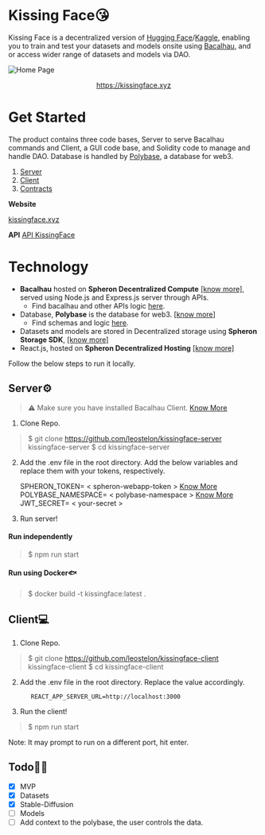 
# Kissing Face😘

Kissing Face is a decentralized version of [Hugging Face](https://huggingface.co/)/[Kaggle](https://www.kaggle.com/), enabling you to train and test your datasets and models onsite using [Bacalhau](https://docs.bacalhau.org/), and or access wider range of datasets and models via DAO. 

![Home Page](https://kissing-face-09fc6f51-bc74-41e7-9ecf-433804ba-7ecac0.spheron.app/Screenshot_11.png)
[](https://kissingface.xyz)<center>https://kissingface.xyz</center>

# Get Started

The product contains three code bases, Server to serve Bacalhau commands and Client, a GUI code base, and Solidity code to manage and handle DAO. Database is handled by [Polybase](https://polybase.xyz/), a database for web3.

1. [Server](https://github.com/leostelon/kissingface-server)
2. [Client](https://github.com/leostelon/kissingface-client)
4. [Contracts](https://github.com/leostelon/kissingface-client/tree/main/src/contracts)

**Website**

[kissingface.xyz](https://kissingface.xyz/)

**API**
[API KissingFace](https://api.kissingface.xyz/)

# Technology
 - **Bacalhau** hosted on **Spheron Decentralized Compute** [[know more]](https://spheron.network/#decentralised-compute), served using Node.js and Express.js server through APIs.
	 - Find bacalhau and other APIs logic [here](https://github.com/leostelon/kissingface-server/tree/main/src/routes).
 - Database, **Polybase** is the database for web3. [[know more]](https://polybase.xyz/)
	- Find schemas and logic [here](https://github.com/leostelon/kissingface-server/tree/main/src/polybase).
- Datasets and models are stored in Decentralized storage using **Spheron Storage SDK**, [[know more]](https://spheron.network/#storage-sdk)
- React.js, hosted on **Spheron Decentralized Hosting**  [[know more]](https://spheron.network/#decentralized-hosting)

Follow the below steps to run it locally.

## Server⚙️
> ⚠️ Make sure you have installed Bacalhau Client. [Know More](https://docs.bacalhau.org/getting-started/installation)

1. Clone Repo.
> $ git clone https://github.com/leostelon/kissingface-server kissingface-server
>  $ cd kissingface-server
2. Add the .env file in the root directory. Add the below variables and replace them with your tokens, respectively.

	  SPHERON_TOKEN= < spheron-webapp-token > [Know More](https://docs.spheron.network/rest-api/#creating-an-access-token)
POLYBASE_NAMESPACE= < polybase-namespace > [Know More](https://explorer.testnet.polybase.xyz/studio)
JWT_SECRET= < your-secret >
3. Run server!
#### Run independently
> $ npm run start
#### Run using Docker🐟
> $ docker build -t kissingface:latest .

## Client💻

1. Clone Repo.
> $ git clone https://github.com/leostelon/kissingface-client kissingface-client
>  $ cd kissingface-client
2. Add the .env file in the root directory. Replace the value accordingly.

		  REACT_APP_SERVER_URL=http://localhost:3000
	  
4. Run the client!
> $ npm run start

Note: It may prompt to run on a different port, hit enter.

## Todo👨‍💻
 - [x] MVP
 - [x] Datasets
 - [x] Stable-Diffusion
 - [ ] Models
 - [ ] Add context to the polybase, the user controls the data.
